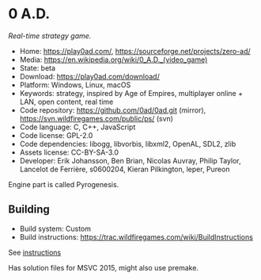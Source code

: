 # 0 A.D.

_Real-time strategy game._

- Home: https://play0ad.com/, https://sourceforge.net/projects/zero-ad/
- Media: <https://en.wikipedia.org/wiki/0_A.D._(video_game)>
- State: beta
- Download: https://play0ad.com/download/
- Platform: Windows, Linux, macOS
- Keywords: strategy, inspired by Age of Empires, multiplayer online + LAN, open content, real time
- Code repository: https://github.com/0ad/0ad.git (mirror), https://svn.wildfiregames.com/public/ps/ (svn)
- Code language: C, C++, JavaScript
- Code license: GPL-2.0
- Code dependencies: libogg, libvorbis, libxml2, OpenAL, SDL2, zlib
- Assets license: CC-BY-SA-3.0
- Developer: Erik Johansson, Ben Brian, Nicolas Auvray, Philip Taylor, Lancelot de Ferrière, s0600204, Kieran Pilkington, leper, Pureon

Engine part is called Pyrogenesis.

## Building

- Build system: Custom
- Build instructions: https://trac.wildfiregames.com/wiki/BuildInstructions

See [instructions](https://trac.wildfiregames.com/wiki/GettingStartedProgrammers)

Has solution files for MSVC 2015, might also use premake.

